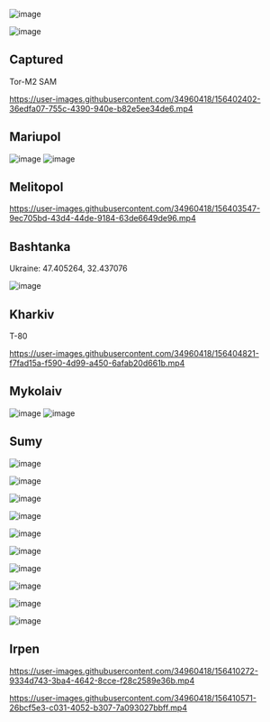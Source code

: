 ![image](https://user-images.githubusercontent.com/34960418/156406809-ec8fb910-82d2-43be-93be-b9c6fb4e3f06.png)

![image](https://user-images.githubusercontent.com/34960418/156408173-7f596556-75f1-4b44-b340-316ffe4b2956.png)



## Captured 

Tor-M2 SAM 

https://user-images.githubusercontent.com/34960418/156402402-36edfa07-755c-4390-940e-b82e5ee34de6.mp4


## Mariupol

![image](https://user-images.githubusercontent.com/34960418/156407040-aad6e8f9-132b-4f9f-9e0c-f788794c7761.png)
![image](https://user-images.githubusercontent.com/34960418/156407068-bdfa87d0-47d7-4b6e-8e15-6300349165e6.png)



## Melitopol

https://user-images.githubusercontent.com/34960418/156403547-9ec705bd-43d4-44de-9184-63de6649de96.mp4


## Bashtanka

Ukraine: 47.405264, 32.437076

![image](https://user-images.githubusercontent.com/34960418/156403755-4f8b5e75-2a82-4b8a-849e-d28fd06f6230.png)



## Kharkiv

T-80

https://user-images.githubusercontent.com/34960418/156404821-f7fad15a-f590-4d99-a450-6afab20d661b.mp4



## Mykolaiv

![image](https://user-images.githubusercontent.com/34960418/156406513-b93fe4d6-ed6f-4b89-96bf-3dd9b6dceae8.png)
![image](https://user-images.githubusercontent.com/34960418/156406553-ba18e4c2-211b-4770-a812-c0dae7652194.png)



## Sumy

![image](https://user-images.githubusercontent.com/34960418/156409727-df947513-1098-44e3-915b-fdedec24f67c.png)

![image](https://user-images.githubusercontent.com/34960418/156409746-f5f55a53-0acb-499b-a610-f23160c18e55.png)

![image](https://user-images.githubusercontent.com/34960418/156409755-85559e72-7387-4607-ae7c-cf735c43dfbe.png)

![image](https://user-images.githubusercontent.com/34960418/156409763-edce42e6-0bfc-48e4-8f32-916aec9d7481.png)

![image](https://user-images.githubusercontent.com/34960418/156409779-7c435521-c074-45e7-b431-8e05b048f4fb.png)

![image](https://user-images.githubusercontent.com/34960418/156409795-6ecec6eb-d289-43bb-a637-0056d31ab755.png)

![image](https://user-images.githubusercontent.com/34960418/156409809-104fe6c6-3f93-42a1-86ff-f9b3429ec32d.png)

![image](https://user-images.githubusercontent.com/34960418/156409830-48ce77f4-addd-4adb-b7c8-bea363ca37e5.png)

![image](https://user-images.githubusercontent.com/34960418/156409841-6f7da773-cb67-4a30-87b9-cbe5d822b824.png)

![image](https://user-images.githubusercontent.com/34960418/156409849-dbaf80aa-1f84-482e-889b-c85015729f79.png)


## Irpen

https://user-images.githubusercontent.com/34960418/156410272-9334d743-3ba4-4642-8cce-f28c2589e36b.mp4

https://user-images.githubusercontent.com/34960418/156410571-26bcf5e3-c031-4052-b307-7a093027bbff.mp4




